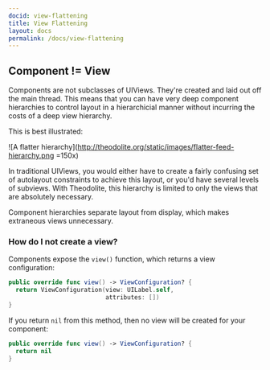 ```yaml
---
docid: view-flattening
title: View Flattening
layout: docs
permalink: /docs/view-flattening
---
```


## Component != View

Components are not subclasses of UIViews. They're created and laid out off the main thread. This means that you can have very deep component hierarchies to control layout in a hierarchicial manner without incurring the costs of a deep view hierarchy.

This is best illustrated:

![A flatter hierarchy](http://theodolite.org/static/images/flatter-feed-hierarchy.png =150x)

In traditional UIViews, you would either have to create a fairly confusing set of autolayout constraints to achieve this layout, or you'd have several levels of subviews. With Theodolite, this hierarchy is limited to only the views that are absolutely necessary.

Component hierarchies separate layout from display, which makes extraneous views unnecessary.

### How do I not create a view?

Components expose the `view()` function, which returns a view configuration:

```swift
public override func view() -> ViewConfiguration? {
  return ViewConfiguration(view: UILabel.self,
                           attributes: [])
}
```

If you return `nil` from this method, then no view will be created for your component:

```swift
public override func view() -> ViewConfiguration? {
  return nil
}
```

